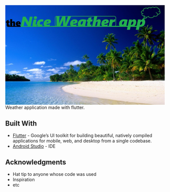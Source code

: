 <img align="left" src="https://github.com/erikmaide/test/blob/master/app1.jpg">
Weather application made with flutter.


## Built With

* [Flutter](https://flutter.dev/) - Google’s UI toolkit for building beautiful, natively compiled applications for mobile, web, and desktop from a single codebase.
* [Android Studio](https://developer.android.com/studio) - IDE

## Acknowledgments

* Hat tip to anyone whose code was used
* Inspiration
* etc


